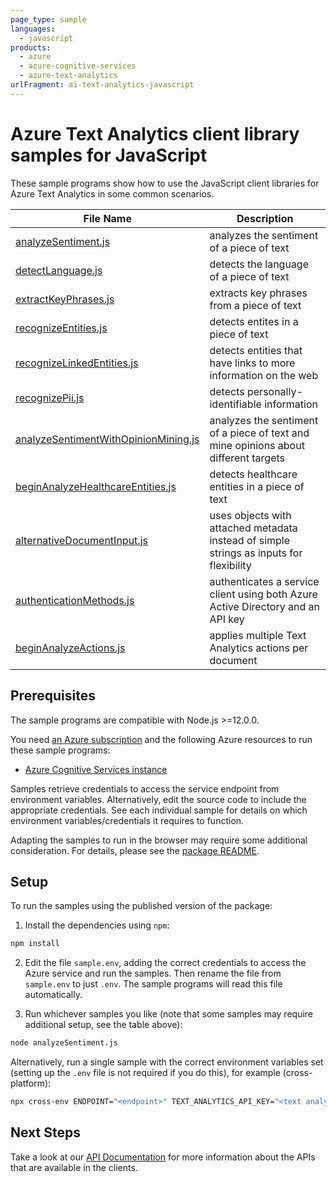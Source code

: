 ```yaml
---
page_type: sample
languages:
  - javascript
products:
  - azure
  - azure-cognitive-services
  - azure-text-analytics
urlFragment: ai-text-analytics-javascript
---
```


# Azure Text Analytics client library samples for JavaScript

These sample programs show how to use the JavaScript client libraries for Azure Text Analytics in some common scenarios.

| **File Name**                                                             | **Description**                                                                         |
| ------------------------------------------------------------------------- | --------------------------------------------------------------------------------------- |
| [analyzeSentiment.js][analyzesentiment]                                   | analyzes the sentiment of a piece of text                                               |
| [detectLanguage.js][detectlanguage]                                       | detects the language of a piece of text                                                 |
| [extractKeyPhrases.js][extractkeyphrases]                                 | extracts key phrases from a piece of text                                               |
| [recognizeEntities.js][recognizeentities]                                 | detects entites in a piece of text                                                      |
| [recognizeLinkedEntities.js][recognizelinkedentities]                     | detects entities that have links to more information on the web                         |
| [recognizePii.js][recognizepii]                                           | detects personally-identifiable information                                             |
| [analyzeSentimentWithOpinionMining.js][analyzesentimentwithopinionmining] | analyzes the sentiment of a piece of text and mine opinions about different targets     |
| [beginAnalyzeHealthcareEntities.js][beginanalyzehealthcareentities]       | detects healthcare entities in a piece of text                                          |
| [alternativeDocumentInput.js][alternativedocumentinput]                   | uses objects with attached metadata instead of simple strings as inputs for flexibility |
| [authenticationMethods.js][authenticationmethods]                         | authenticates a service client using both Azure Active Directory and an API key         |
| [beginAnalyzeActions.js][beginanalyzeactions]                             | applies multiple Text Analytics actions per document                                    |

## Prerequisites

The sample programs are compatible with Node.js >=12.0.0.

You need [an Azure subscription][freesub] and the following Azure resources to run these sample programs:

- [Azure Cognitive Services instance][createinstance_azurecognitiveservicesinstance]

Samples retrieve credentials to access the service endpoint from environment variables. Alternatively, edit the source code to include the appropriate credentials. See each individual sample for details on which environment variables/credentials it requires to function.

Adapting the samples to run in the browser may require some additional consideration. For details, please see the [package README][package].

## Setup

To run the samples using the published version of the package:

1. Install the dependencies using `npm`:

```bash
npm install
```

2. Edit the file `sample.env`, adding the correct credentials to access the Azure service and run the samples. Then rename the file from `sample.env` to just `.env`. The sample programs will read this file automatically.

3. Run whichever samples you like (note that some samples may require additional setup, see the table above):

```bash
node analyzeSentiment.js
```

Alternatively, run a single sample with the correct environment variables set (setting up the `.env` file is not required if you do this), for example (cross-platform):

```bash
npx cross-env ENDPOINT="<endpoint>" TEXT_ANALYTICS_API_KEY="<text analytics api key>" node analyzeSentiment.js
```

## Next Steps

Take a look at our [API Documentation][apiref] for more information about the APIs that are available in the clients.

[analyzesentiment]: https://github.com/Azure/azure-sdk-for-js/blob/master/sdk/textanalytics/ai-text-analytics/samples/v5/javascript/analyzeSentiment.js
[detectlanguage]: https://github.com/Azure/azure-sdk-for-js/blob/master/sdk/textanalytics/ai-text-analytics/samples/v5/javascript/detectLanguage.js
[extractkeyphrases]: https://github.com/Azure/azure-sdk-for-js/blob/master/sdk/textanalytics/ai-text-analytics/samples/v5/javascript/extractKeyPhrases.js
[recognizeentities]: https://github.com/Azure/azure-sdk-for-js/blob/master/sdk/textanalytics/ai-text-analytics/samples/v5/javascript/recognizeEntities.js
[recognizelinkedentities]: https://github.com/Azure/azure-sdk-for-js/blob/master/sdk/textanalytics/ai-text-analytics/samples/v5/javascript/recognizeLinkedEntities.js
[recognizepii]: https://github.com/Azure/azure-sdk-for-js/blob/master/sdk/textanalytics/ai-text-analytics/samples/v5/javascript/recognizePii.js
[analyzesentimentwithopinionmining]: https://github.com/Azure/azure-sdk-for-js/blob/master/sdk/textanalytics/ai-text-analytics/samples/v5/javascript/analyzeSentimentWithOpinionMining.js
[beginanalyzehealthcareentities]: https://github.com/Azure/azure-sdk-for-js/blob/master/sdk/textanalytics/ai-text-analytics/samples/v5/javascript/beginAnalyzeHealthcareEntities.js
[alternativedocumentinput]: https://github.com/Azure/azure-sdk-for-js/blob/master/sdk/textanalytics/ai-text-analytics/samples/v5/javascript/alternativeDocumentInput.js
[authenticationmethods]: https://github.com/Azure/azure-sdk-for-js/blob/master/sdk/textanalytics/ai-text-analytics/samples/v5/javascript/authenticationMethods.js
[beginanalyzeactions]: https://github.com/Azure/azure-sdk-for-js/blob/master/sdk/textanalytics/ai-text-analytics/samples/v5/javascript/beginAnalyzeActions.js
[apiref]: https://docs.microsoft.com/javascript/api/@azure/ai-text-analytics
[freesub]: https://azure.microsoft.com/free/
[createinstance_azurecognitiveservicesinstance]: https://docs.microsoft.com/azure/cognitive-services/cognitive-services-apis-create-account
[package]: https://github.com/Azure/azure-sdk-for-js/tree/master/sdk/textanalytics/ai-text-analytics/README.md
